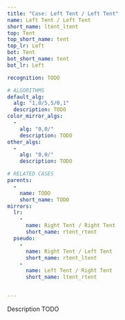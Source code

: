 ```yaml
---
title: "Case: Left Tent / Left Tent"
name: Left Tent / Left Tent
short_name: ltent_ltent
top: Tent
top_short_name: tent
top_lr: Left
bot: Tent
bot_short_name: tent
bot_lr: Left

recognition: TODO

# ALGORITHMS
default_alg:
  alg: "1,0/5,5/0,1"
  description: TODO
color_mirror_algs:
  -
    alg: "0,0/"
    description: TODO
other_algs:
  -
    alg: "0,0/"
    description: TODO

# RELATED CASES
parents:
  -
    name: TODO
    short_name: TODO
mirrors:
  lr:
    -
      name: Right Tent / Right Tent
      short_name: rtent_rtent
  pseudo:
    -
      name: Right Tent / Left Tent
      short_name: rtent_ltent
    -
      name: Left Tent / Right Tent
      short_name: ltent_rtent


---
```


Description TODO

